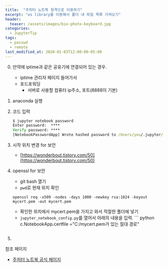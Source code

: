 ```yaml
---
title:  "주피터 노트북 원격으로 이용하기"
excerpt: "os library를 이용해서 폴더 내 파일 목록 가져오기"
header:
  teaser: /assets/images/bio-photo-keyboard.jpg
categories:
  - JupyterTip
tags:
  - passwd
  - remote
last_modified_at: 2020-01-03T12:00:00-05:00
---
```

0. 만약에 iptime과 같은 공유기에 연결되어 있는 경우.    
	- iptime 관리자 페이지 들어가서
	- 포드포워딩   
		- 서버로 사용할 컴퓨터 ip주소, 포트(8888이 기본)    
1. anaconda 실행   
2. 코드 입력   
	``` cmd
	$ jupyter notebook password
	Enter password:  ****
	Verify password: ****
	[NotebookPasswordApp] Wrote hashed password to /Users/you/.jupyter/jupyter_notebook_config.json
	```   

3.  시작 위치 변경 for 보안
	- [https://wonderbout.tistory.com/50](https://wonderbout.tistory.com/50)
4. openssl for 보안
	- git bash 열기
	- ```pwd```로 현재 위치 확인
	``` git
	openssl req -x509 -nodes -days 1000 -newkey rsa:1024 -keyout mycert.pem -out mycert.pem
	```
	-  확인한 위치에서 mycert.pem을 가지고 와서 적절한 폴더에 넣기
	- `jupyter_notebook_config.py`를 열어서 아래의 내용을 입력.
			``` python
		c.NotebookApp.certfile ="C:/mycert.pem가 있는 절대 경로"
	```
6. 


참조 페이지
- [주피터 노트북 공식 페이지](https://jupyter-notebook.readthedocs.io/en/stable/public_server.html)
<!--stackedit_data:
eyJoaXN0b3J5IjpbMTI0OTUzMjc3Miw0NzQ1NDUzMCwtOTQ3ND
A1OTc1LDczMDk5ODExNl19
-->